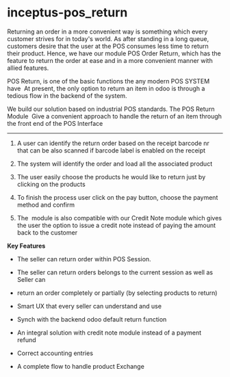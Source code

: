 # inceptus-pos_return

Returning an order in a more convenient way is something which every customer strives for in today's world. As after standing in a long queue, customers desire that the user at the POS consumes less time to return their product. Hence, we have our module POS Order Return, which has the feature to return the order at ease and in a more convenient manner with allied features.

POS Return, is one of the basic functions the any modern POS SYSTEM have 
At present, the only option to return an item in odoo is through a tedious flow in the backend of the system.

We build our solution based on industrial POS standards. The POS Return Module 
Give a convenient approach to handle the return of an item through the front end of the POS Interface

-------

1.  A user can identify the return order based on the receipt barcode nr  that can be also scanned if barcode label is enabled on the receipt

2.  The system will identify the order and load all the associated product 

3.  The user easily choose the products he would like to return just by clicking on the products

4.  To finish the process user click on the pay button, choose the payment method and confirm

5.  The  module is also compatible with our Credit Note module which gives the user the option to issue a credit note instead of paying the amount back to the customer

**Key Features**

-   The seller can return order within POS Session.

-   The seller can return orders belongs to the current session as well as  Seller can

-   return an order completely or partially (by selecting products to return) 

-   Smart UX that every seller can understand and use 

-   Synch with the backend odoo default return function 

-   An integral solution with credit note module instead of a payment refund 

-   Correct accounting entries 

-   A complete flow to handle product Exchange
